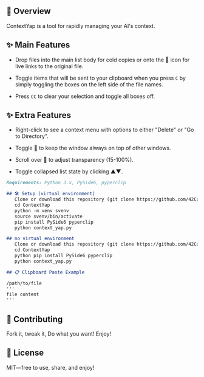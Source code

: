 ## 🚀 Overview
ContextYap is a tool for rapidly managing your AI's context.

## ✨ Main Features
- Drop files into the main list body for cold copies or onto the 🔗 icon for live links to the original file.

- Toggle items that will be sent to your clipboard when you press `C` by simply toggling the boxes on the left side of the file names.

- Press `CC` to clear your selection and toggle all boxes off.


## ✨ Extra Features
- Right-click to see a context menu with options to either "Delete" or "Go to Directory".

- Toggle 📌 to keep the window always on top of other windows.

- Scroll over 👻 to adjust transparency (15-100%).

- Toggle collapsed list state by clicking ▲▼.

```markdown
Requirements: Python 3.x, PySide6, pyperclip

## 🛠️ Setup (virtual environment)
   Clone or download this repository (git clone https://github.com/42Cup).
   cd ContextYap
   python -m venv svenv
   source svenv/bin/activate
   pip install PySide6 pyperclip
   python context_yap.py

## no virtual environment
   Clone or download this repository (git clone https://github.com/42Cup).
   cd ContextYap
   python pip install PySide6 pyperclip
   python context_yap.py

## 📋 Clipboard Paste Example

/path/to/file
'''
file content
'''
```

## 🤝 Contributing
Fork it, tweak it, Do what you want! Enjoy!

## 📜 License
MIT—free to use, share, and enjoy!